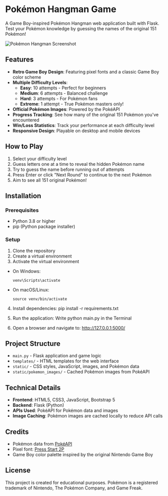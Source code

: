# Pokémon Hangman Game

A Game Boy-inspired Pokémon Hangman web application built with Flask. Test your Pokémon knowledge by guessing the names of the original 151 Pokémon!

![Pokémon Hangman Screenshot](preview.png)

## Features

- **Retro Game Boy Design**: Featuring pixel fonts and a classic Game Boy color scheme
- **Multiple Difficulty Levels**:
  - **Easy**: 10 attempts - Perfect for beginners
  - **Medium**: 6 attempts - Balanced challenge
  - **Hard**: 3 attempts - For Pokémon fans
  - **Extreme**: 1 attempt - True Pokémon masters only!
- **Official Pokémon Images**: Powered by the PokéAPI
- **Progress Tracking**: See how many of the original 151 Pokémon you've encountered
- **Win/Loss Statistics**: Track your performance at each difficulty level
- **Responsive Design**: Playable on desktop and mobile devices

## How to Play

1. Select your difficulty level
2. Guess letters one at a time to reveal the hidden Pokémon name
3. Try to guess the name before running out of attempts
4. Press Enter or click "Next Round" to continue to the next Pokémon
5. Aim to see all 151 original Pokémon!

## Installation

### Prerequisites

- Python 3.8 or higher
- pip (Python package installer)

### Setup

1. Clone the repository
2. Create a virtual environment
3. Activate the virtual environment
- On Windows:
  ```
  venv\Scripts\activate
  ```
- On macOS/Linux:
  ```
  source venv/bin/activate
  ```

4. Install dependencies:
pip install -r requirements.txt

5. Run the application:
Write python main.py in the Terminal

6. Open a browser and navigate to:
http://127.0.0.1:5000/


## Project Structure

- `main.py` - Flask application and game logic
- `templates/` - HTML templates for the web interface
- `static/` - CSS styles, JavaScript, images, and Pokémon data
- `static/pokemon_images/` - Cached Pokémon images from PokéAPI

## Technical Details

- **Frontend**: HTML5, CSS3, JavaScript, Bootstrap 5
- **Backend**: Flask (Python)
- **APIs Used**: PokéAPI for Pokémon data and images
- **Image Caching**: Pokémon images are cached locally to reduce API calls

## Credits

- Pokémon data from [PokéAPI](https://pokeapi.co/)
- Pixel font: [Press Start 2P](https://fonts.google.com/specimen/Press+Start+2P)
- Game Boy color palette inspired by the original Nintendo Game Boy

## License

This project is created for educational purposes. Pokémon is a registered trademark of Nintendo, The Pokémon Company, and Game Freak.